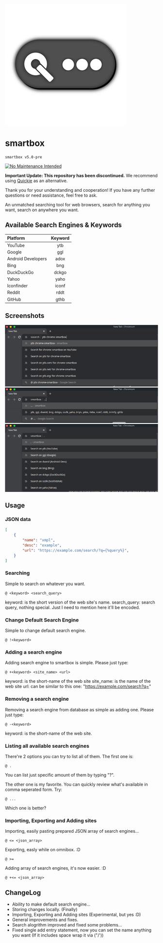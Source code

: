 ![SmartBox](images/logo-design.svg)

# smartbox

`smartbox v5.0-pre`

[![No Maintenance Intended](http://unmaintained.tech/badge.svg)](http://unmaintained.tech/)

__Important Update: This repository has been discontinued.__
We recommend using [Quickie](https://github.com/atahabaki/quickie) as an alternative.

Thank you for your understanding and cooperation!
If you have any further questions or need assistance, feel free to ask.


An unmatched searching tool for web browsers, search for
anything you want, search on anywhere you want.

## Available Search Engines & Keywords

| Platform           | Keyword   |
|:-------------------|:---------:|
| YouTube            | ytb       |
| Google             | ggl       |
| Android Developers | adox      |
| Bing               | bng       |
| DuckDuckGo         | dckgo     |
| Yahoo              | yaho      |
| Iconfinder         | iconf     |
| Reddit             | rddt      |
| GitHub             | gthb      |

## Screenshots

![Searching on YouTube about chrome-smartbox](media/chrome-smartbox-search-focused.png)
![Listing all search engines by comma seperated list](media/chrome-smartbox-listing-comma-focused.png)
![Listing all search engines one by one](media/chrome-smartbox-listing-focused.png)

## Usage

### JSON data

```json
[
    {
        "name": "xmpl",
        "desc": "example",
        "url": "https://example.com/search/?q={%query%}",
    }
]
```

### Searching

Simple to search on whatever you want.

```text
@ <keyword> <search_query>
```

keyword: is the short version of the web site's name.
search_query: search query, nothing special. Just I need to mention here
it'll be encoded.

### Change Default Search Engine

Simple to change default search engine.

```text
@ !<keyword>
```

### Adding a search engine

Adding search engine to smartbox is simple. Please just type:

```text
@ +<keyword> <site_name> <url>
```

keyword: is the short-name of the web site
site_name: is the name of the web site
url: can be similar to this one: "https://example.com/search?q="

### Removing a search engine

Removing a search engine from database as simple as adding one. Please just type:

```text
@ -<keyword>
```

keyword: is the short-name of the web site.

### Listing all available search engines

There're 2 options you can try to list all of them. The first one is:

```text
@ .
```

You can list just specific amount of them by typing "?".

The other one is my favorite. You can quickly review
what's available in comma seperated form. Try:

```text
@ ...
```

Which one is better?

### Importing, Exporting and Adding sites

Importing, easily pasting prepared JSON array of search engines...

```text
@ <= <json_array>
```

Exporting, easly while on omnibox. :D

```text
@ >=
```

Adding array of search engines, it's now easier. :D

```text
@ +<= <json_array>
```

## ChangeLog

* Ability to make default search engine...
* Storing changes locally. (Finally)
* Importing, Exporting and Adding sites (Experimental, but yes :D)
* General improvements and fixes.
* Search alogrithm improved and fixed some problems...
* Fixed single add entry statement, now you can set the name anything you want (If it includes space wrap it via ("\/'))
